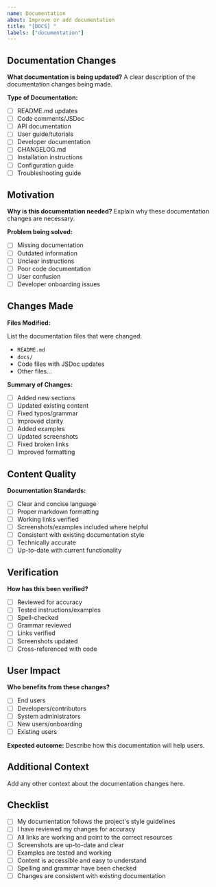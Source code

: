 ```yaml
---
name: Documentation
about: Improve or add documentation
title: "[DOCS] "
labels: ["documentation"]
---
```


## Documentation Changes

**What documentation is being updated?**
A clear description of the documentation changes being made.

**Type of Documentation:**

- [ ] README.md updates
- [ ] Code comments/JSDoc
- [ ] API documentation
- [ ] User guide/tutorials
- [ ] Developer documentation
- [ ] CHANGELOG.md
- [ ] Installation instructions
- [ ] Configuration guide
- [ ] Troubleshooting guide

## Motivation

**Why is this documentation needed?**
Explain why these documentation changes are necessary.

**Problem being solved:**

- [ ] Missing documentation
- [ ] Outdated information
- [ ] Unclear instructions
- [ ] Poor code documentation
- [ ] User confusion
- [ ] Developer onboarding issues

## Changes Made

**Files Modified:**

List the documentation files that were changed:

- `README.md`
- `docs/`
- Code files with JSDoc updates
- Other files...

**Summary of Changes:**

- [ ] Added new sections
- [ ] Updated existing content
- [ ] Fixed typos/grammar
- [ ] Improved clarity
- [ ] Added examples
- [ ] Updated screenshots
- [ ] Fixed broken links
- [ ] Improved formatting

## Content Quality

**Documentation Standards:**

- [ ] Clear and concise language
- [ ] Proper markdown formatting
- [ ] Working links verified
- [ ] Screenshots/examples included where helpful
- [ ] Consistent with existing documentation style
- [ ] Technically accurate
- [ ] Up-to-date with current functionality

## Verification

**How has this been verified?**

- [ ] Reviewed for accuracy
- [ ] Tested instructions/examples
- [ ] Spell-checked
- [ ] Grammar reviewed
- [ ] Links verified
- [ ] Screenshots updated
- [ ] Cross-referenced with code

## User Impact

**Who benefits from these changes?**

- [ ] End users
- [ ] Developers/contributors
- [ ] System administrators
- [ ] New users/onboarding
- [ ] Existing users

**Expected outcome:**
Describe how this documentation will help users.

## Additional Context

Add any other context about the documentation changes here.

## Checklist

- [ ] My documentation follows the project's style guidelines
- [ ] I have reviewed my changes for accuracy
- [ ] All links are working and point to the correct resources
- [ ] Screenshots are up-to-date and clear
- [ ] Examples are tested and working
- [ ] Content is accessible and easy to understand
- [ ] Spelling and grammar have been checked
- [ ] Changes are consistent with existing documentation
